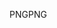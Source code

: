 <span data-ttu-id="4df7f-101">PNG</span><span class="sxs-lookup"><span data-stu-id="4df7f-101">PNG</span></span>